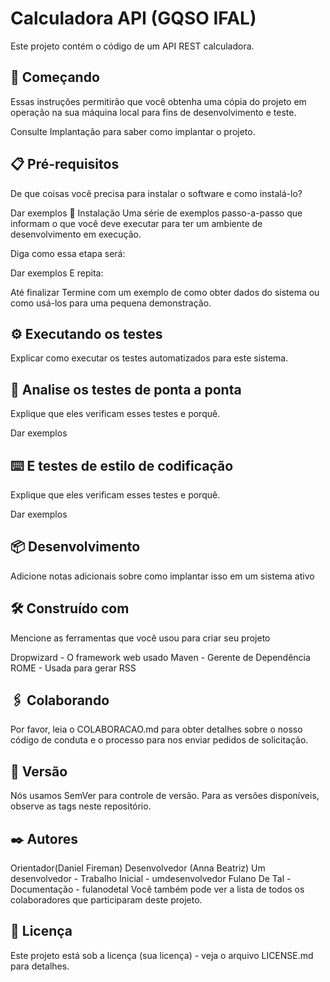 # Calculadora API (GQSO IFAL)

Este projeto contém o código de um API REST calculadora.

## 🚀 Começando
Essas instruções permitirão que você obtenha uma cópia do projeto em operação na sua máquina local para fins de desenvolvimento e teste.

Consulte Implantação para saber como implantar o projeto.

## 📋 Pré-requisitos
De que coisas você precisa para instalar o software e como instalá-lo?

Dar exemplos
🔧 Instalação
Uma série de exemplos passo-a-passo que informam o que você deve executar para ter um ambiente de desenvolvimento em execução.

Diga como essa etapa será:

Dar exemplos
E repita:

Até finalizar
Termine com um exemplo de como obter dados do sistema ou como usá-los para uma pequena demonstração.

## ⚙️ Executando os testes
Explicar como executar os testes automatizados para este sistema.

## 🔩 Analise os testes de ponta a ponta
Explique que eles verificam esses testes e porquê.

Dar exemplos
## ⌨️ E testes de estilo de codificação
Explique que eles verificam esses testes e porquê.

Dar exemplos
## 📦 Desenvolvimento
Adicione notas adicionais sobre como implantar isso em um sistema ativo

## 🛠️ Construído com
Mencione as ferramentas que você usou para criar seu projeto

Dropwizard - O framework web usado
Maven - Gerente de Dependência
ROME - Usada para gerar RSS
## 🖇️ Colaborando
Por favor, leia o COLABORACAO.md para obter detalhes sobre o nosso código de conduta e o processo para nos enviar pedidos de solicitação.

## 📌 Versão
Nós usamos SemVer para controle de versão. Para as versões disponíveis, observe as tags neste repositório.

## ✒️ Autores
Orientador(Daniel Fireman)
Desenvolvedor (Anna Beatriz)
Um desenvolvedor - Trabalho Inicial - umdesenvolvedor
Fulano De Tal - Documentação - fulanodetal
Você também pode ver a lista de todos os colaboradores que participaram deste projeto.

## 📄 Licença
Este projeto está sob a licença (sua licença) - veja o arquivo LICENSE.md para detalhes.